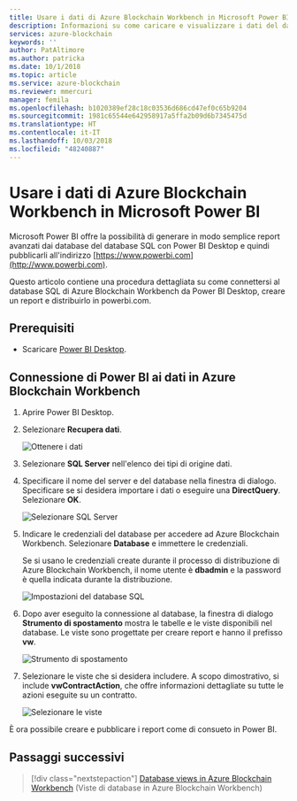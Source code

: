 ```yaml
---
title: Usare i dati di Azure Blockchain Workbench in Microsoft Power BI
description: Informazioni su come caricare e visualizzare i dati del database SQL di Azure Blockchain Workbench in Microsoft Power BI.
services: azure-blockchain
keywords: ''
author: PatAltimore
ms.author: patricka
ms.date: 10/1/2018
ms.topic: article
ms.service: azure-blockchain
ms.reviewer: mmercuri
manager: femila
ms.openlocfilehash: b1020389ef28c18c03536d686cd47ef0c65b9204
ms.sourcegitcommit: 1981c65544e642958917a5ffa2b09d6b7345475d
ms.translationtype: HT
ms.contentlocale: it-IT
ms.lasthandoff: 10/03/2018
ms.locfileid: "48240887"
---
```

# <a name="using-azure-blockchain-workbench-data-with-microsoft-power-bi"></a>Usare i dati di Azure Blockchain Workbench in Microsoft Power BI

Microsoft Power BI offre la possibilità di generare in modo semplice report avanzati dai database del database SQL con Power BI Desktop e quindi pubblicarli all'indirizzo [https://www.powerbi.com](http://www.powerbi.com).

Questo articolo contiene una procedura dettagliata su come connettersi al database SQL di Azure Blockchain Workbench da Power BI Desktop, creare un report e distribuirlo in powerbi.com.

## <a name="prerequisites"></a>Prerequisiti

* Scaricare [Power BI Desktop](https://aka.ms/pbidesktopstore).

## <a name="connecting-powerbi-to-data-in-azure-blockchain-workbench"></a>Connessione di Power BI ai dati in Azure Blockchain Workbench

1.  Aprire Power BI Desktop.
2.  Selezionare **Recupera dati**.

    ![Ottenere i dati](./media/data-powerbi/get-data.png)
3.  Selezionare **SQL Server** nell'elenco dei tipi di origine dati.

4.  Specificare il nome del server e del database nella finestra di dialogo. Specificare se si desidera importare i dati o eseguire una **DirectQuery**. Selezionare **OK**.

    ![Selezionare SQL Server](./media/data-powerbi/select-sql.png)

5.  Indicare le credenziali del database per accedere ad Azure Blockchain Workbench. Selezionare **Database** e immettere le credenziali.

    Se si usano le credenziali create durante il processo di distribuzione di Azure Blockchain Workbench, il nome utente è **dbadmin** e la password è quella indicata durante la distribuzione.

    ![Impostazioni del database SQL](./media/data-powerbi/db-settings.png)

6.  Dopo aver eseguito la connessione al database, la finestra di dialogo **Strumento di spostamento** mostra le tabelle e le viste disponibili nel database. Le viste sono progettate per creare report e hanno il prefisso **vw**.

    ![Strumento di spostamento](./media/data-powerbi/navigator.png)

7.  Selezionare le viste che si desidera includere. A scopo dimostrativo, si include **vwContractAction**, che offre informazioni dettagliate su tutte le azioni eseguite su un contratto.

    ![Selezionare le viste](./media/data-powerbi/select-views.png)

È ora possibile creare e pubblicare i report come di consueto in Power BI.

## <a name="next-steps"></a>Passaggi successivi

> [!div class="nextstepaction"]
> [Database views in Azure Blockchain Workbench](database-views.md) (Viste di database in Azure Blockchain Workbench)